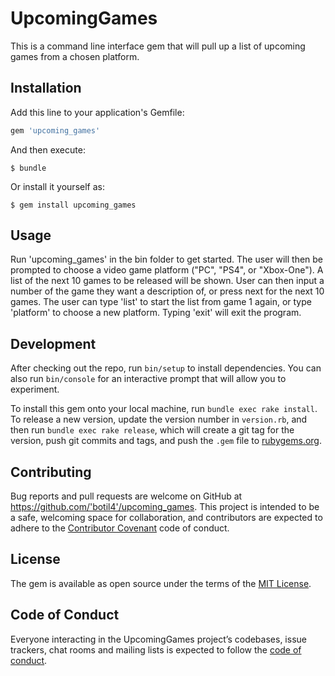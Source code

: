 # UpcomingGames

This is a command line interface gem that will pull up a list of upcoming games from a chosen platform.

## Installation

Add this line to your application's Gemfile:

```ruby
gem 'upcoming_games'
```

And then execute:

    $ bundle

Or install it yourself as:

    $ gem install upcoming_games

## Usage

Run 'upcoming_games' in the bin folder to get started. The user will then be prompted to choose a video game platform ("PC", "PS4", or "Xbox-One"). A list of the next 10 games to be released will be shown. User can then input a number of the game they want a description of, or press next for the next 10 games. The user can type 'list' to start the list from game 1 again, or type 'platform' to choose a new platform. Typing 'exit' will exit the program.

## Development

After checking out the repo, run `bin/setup` to install dependencies. You can also run `bin/console` for an interactive prompt that will allow you to experiment.

To install this gem onto your local machine, run `bundle exec rake install`. To release a new version, update the version number in `version.rb`, and then run `bundle exec rake release`, which will create a git tag for the version, push git commits and tags, and push the `.gem` file to [rubygems.org](https://rubygems.org).

## Contributing

Bug reports and pull requests are welcome on GitHub at https://github.com/'botil4'/upcoming_games. This project is intended to be a safe, welcoming space for collaboration, and contributors are expected to adhere to the [Contributor Covenant](http://contributor-covenant.org) code of conduct.

## License

The gem is available as open source under the terms of the [MIT License](https://opensource.org/licenses/MIT).

## Code of Conduct

Everyone interacting in the UpcomingGames project’s codebases, issue trackers, chat rooms and mailing lists is expected to follow the [code of conduct](https://github.com/'botil4'/upcoming_games/blob/master/CODE_OF_CONDUCT.md).
